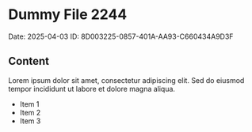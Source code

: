 # Dummy File 2244

Date: 2025-04-03
ID: 8D003225-0857-401A-AA93-C660434A9D3F

## Content

Lorem ipsum dolor sit amet, consectetur adipiscing elit.
Sed do eiusmod tempor incididunt ut labore et dolore magna aliqua.

* Item 1
* Item 2
* Item 3
